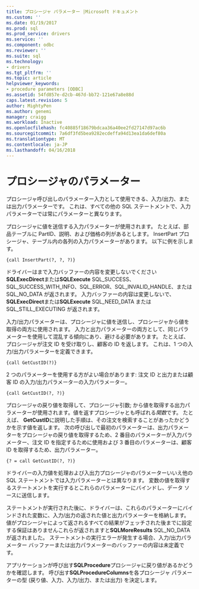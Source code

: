 ```yaml
---
title: プロシージャ パラメーター |Microsoft ドキュメント
ms.custom: ''
ms.date: 01/19/2017
ms.prod: sql
ms.prod_service: drivers
ms.service: ''
ms.component: odbc
ms.reviewer: ''
ms.suite: sql
ms.technology:
- drivers
ms.tgt_pltfrm: ''
ms.topic: article
helpviewer_keywords:
- procedure parameters [ODBC]
ms.assetid: 54fd857e-d2cb-467d-bb72-121e67a8e88d
caps.latest.revision: 5
author: MightyPen
ms.author: genemi
manager: craigg
ms.workload: Inactive
ms.openlocfilehash: fc40885f18679bdcaa36a40ee2fd27147d97ac6b
ms.sourcegitcommit: 7a6df3fd5bea9282ecdeffa94d13ea1da6def80a
ms.translationtype: MT
ms.contentlocale: ja-JP
ms.lasthandoff: 04/16/2018
---
```

# <a name="procedure-parameters"></a>プロシージャのパラメーター
プロシージャ呼び出しのパラメーター入力として使用できる、入力/出力、または出力パラメーターです。 これは、すべての他の SQL ステートメントで、入力パラメーターでは常にパラメーターと異なります。  
  
 プロシージャに値を送信する入力パラメーターが使用されます。 たとえば、部品テーブルに PartID、説明、および価格の列があるとします。 InsertPart プロシージャ、テーブル内の各列の入力パラメーターがあります。 以下に例を示します。  
  
```  
{call InsertPart(?, ?, ?)}  
```  
  
 ドライバーはまで入力バッファーの内容を変更しないでください**SQLExecDirect**または**SQLExecute** SQL_SUCCESS、SQL_SUCCESS_WITH_INFO、SQL_ERROR、SQL_INVALID_HANDLE、または SQL_NO_DATA が返されます。 入力バッファーの内容は変更しないで、 **SQLExecDirect**または**SQLExecute** SQL_NEED_DATA または SQL_STILL_EXECUTING が返されます。  
  
 入力/出力パラメーターは、プロシージャに値を送信し、プロシージャから値を取得の両方に使用されます。 入力と出力パラメーターの両方として、同じパラメーターを使用して混乱する傾向にあり、避ける必要があります。 たとえば、プロシージャが注文 ID を受け取りし、顧客の ID を返します。 これは、1 つの入力/出力パラメーターを定義できます。  
  
```  
{call GetCustID(?)}  
```  
  
 2 つのパラメーターを使用する方がよい場合があります: 注文 ID と出力または顧客 ID の入力/出力パラメーターの入力パラメーター。  
  
```  
{call GetCustID(?, ?)}  
```  
  
 プロシージャの戻り値を取得して、プロシージャ引数; から値を取得する出力パラメーターが使用されます。値を返すプロシージャとも呼ばれる*関数*です。 たとえば、 **GetCustID**に説明した手順は、その注文を検索することがあったかどうかを示す値を返します。 次の呼び出しで最初のパラメーターは、出力パラメーターをプロシージャの戻り値を取得するため、2 番目のパラメーターが入力パラメーター、注文 ID を指定するために使用および 3 番目のパラメーターは、顧客 ID を取得するため、出力パラメーター。  
  
```  
{? = call GetCustID(?, ?)}  
```  
  
 ドライバーの入力値を処理および入出力プロシージャのパラメーターいいえ他の SQL ステートメントでは入力パラメーターとは異なります。 変数の値を取得するステートメントを実行するとこれらのパラメーターにバインドし、データ ソースに送信します。  
  
 ステートメントが実行された後に、ドライバーは、これらのパラメーターにバインドされた変数に、入力/出力の返された値と出力パラメーターを格納します。 値がプロシージャによって返されるすべての結果がフェッチされた後までに設定する保証はありませんこれらが返されますと**SQLMoreResults** SQL_NO_DATA が返されました。 ステートメントの実行エラーが発生する場合、入力/出力パラメーター バッファーまたは出力パラメーターのバッファーの内容は未定義です。  
  
 アプリケーションが呼び出す**SQLProcedure**プロシージャに戻り値があるかどうかを確認します。 呼び出す**SQLProcedureColumns**を各プロシージャ パラメーターの型 (戻り値、入力、入力/出力、または出力) を決定します。
